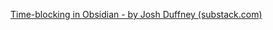 [Time-blocking in Obsidian - by Josh Duffney (substack.com)](https://theknowledgeworker.substack.com/p/time-blocking-in-obsidian)